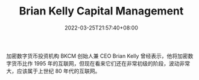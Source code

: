 ﻿---
weight: 
title: "Brian Kelly Capital Management"
description: "加密数字货币投资机构 BKCM 创始人兼 CEO Brian Kelly 曾经表示，他将加密数字货币比作 1995 年的互联网，但现在看来它们还在非常初级的阶段，波动非常大，应该属于上世纪 80 年代..."
date: 2022-03-25T21:57:40+08:00
lastmod: 2022-03-25T16:45:40+08:00
draft: false
authors: ["Metabd"]
featuredImage: "brian-kelly-capital-management.jpg"
link: ""
tags: ["投资机构","Brian Kelly Capital Management"]
categories: ["navigation"]
navigation: ["投资机构"]
lightgallery: true
toc: true
pinned: false
recommend: false
recommend1: false
---
加密数字货币投资机构 BKCM 创始人兼 CEO Brian Kelly 曾经表示，他将加密数字货币比作 1995 年的互联网，但现在看来它们还在非常初级的阶段，波动非常大，应该属于上世纪 80 年代的互联网。
